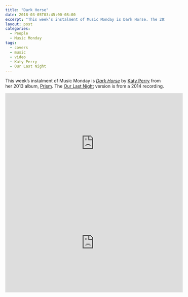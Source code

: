 ```yaml
---
title: "Dark Horse"
date: 2018-03-05T03:45:00-08:00
excerpt: "This week’s instalment of Music Monday is Dark Horse. The 2013 Katy Perry original and a 2014 cover by Our Last Night."
layout: post
categories:
  - People
  - Music Monday
tags:
  - covers
  - music
  - video
  - Katy Perry
  - Our Last Night
---
```

This week’s instalment of Music Monday is [_Dark Horse_](https://en.wikipedia.org/wiki/Dark_Horse_(Katy_Perry_song)) by [Katy Perry](http://katyperry.com/) from her 2013 album, [Prism](https://en.wikipedia.org/wiki/Prism_(Katy_Perry_album)). The [Our Last Night](http://www.ourlastnight.com/) version is from a 2014 recording.
<div class="video-container">
  <iframe width="560" height="315" src="https://www.youtube.com/embed/0KSOMA3QBU0" frameborder="0" allowfullscreen></iframe>
</div>

<div class="video-container">
  <iframe width="560" height="315" src="https://www.youtube.com/embed/cKVknRFEhpc" frameborder="0" allowfullscreen></iframe>
</div>
